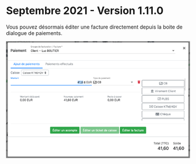 # Septembre 2021 - Version 1.11.0

Vous pouvez désormais éditer une facture directement depuis la boite de dialogue de paiements.

<img src="https://raw.githubusercontent.com/gear-group/release-notes/master/release-notes/1.11.0/edit-invoice.png" height="320"/>
